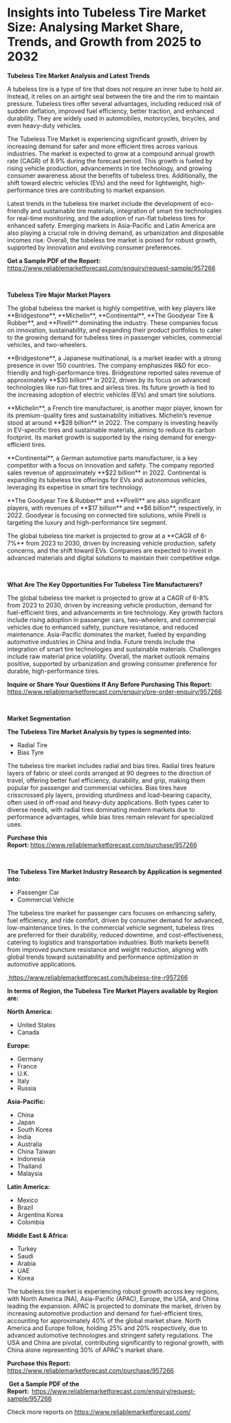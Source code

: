 <p><h1>Insights into Tubeless Tire Market Size: Analysing Market Share, Trends, and Growth from 2025 to 2032</h1></p><p><strong>Tubeless Tire Market Analysis and Latest Trends</strong></p>
<p><p>A tubeless tire is a type of tire that does not require an inner tube to hold air. Instead, it relies on an airtight seal between the tire and the rim to maintain pressure. Tubeless tires offer several advantages, including reduced risk of sudden deflation, improved fuel efficiency, better traction, and enhanced durability. They are widely used in automobiles, motorcycles, bicycles, and even heavy-duty vehicles.</p><p>The Tubeless Tire Market is experiencing significant growth, driven by increasing demand for safer and more efficient tires across various industries. The market is expected to grow at a compound annual growth rate (CAGR) of 8.9% during the forecast period. This growth is fueled by rising vehicle production, advancements in tire technology, and growing consumer awareness about the benefits of tubeless tires. Additionally, the shift toward electric vehicles (EVs) and the need for lightweight, high-performance tires are contributing to market expansion.</p><p>Latest trends in the tubeless tire market include the development of eco-friendly and sustainable tire materials, integration of smart tire technologies for real-time monitoring, and the adoption of run-flat tubeless tires for enhanced safety. Emerging markets in Asia-Pacific and Latin America are also playing a crucial role in driving demand, as urbanization and disposable incomes rise. Overall, the tubeless tire market is poised for robust growth, supported by innovation and evolving consumer preferences.</p></p>
<p><strong>Get a Sample PDF of the Report:&nbsp;</strong> <a href="https://www.reliablemarketforecast.com/enquiry/request-sample/957266?utm_campaign=1169&utm_medium=2&utm_source=Github&utm_content=ia&utm_term=21012025&utm_id=tubeless-tire">https://www.reliablemarketforecast.com/enquiry/request-sample/957266</a></p>
<p>&nbsp;</p>
<p><strong>Tubeless Tire Major Market Players</strong></p>
<p><p>The global tubeless tire market is highly competitive, with key players like **Bridgestone**, **Michelin**, **Continental**, **The Goodyear Tire & Rubber**, and **Pirelli** dominating the industry. These companies focus on innovation, sustainability, and expanding their product portfolios to cater to the growing demand for tubeless tires in passenger vehicles, commercial vehicles, and two-wheelers.</p><p>**Bridgestone**, a Japanese multinational, is a market leader with a strong presence in over 150 countries. The company emphasizes R&D for eco-friendly and high-performance tires. Bridgestone reported sales revenue of approximately **$30 billion** in 2022, driven by its focus on advanced technologies like run-flat tires and airless tires. Its future growth is tied to the increasing adoption of electric vehicles (EVs) and smart tire solutions.</p><p>**Michelin**, a French tire manufacturer, is another major player, known for its premium-quality tires and sustainability initiatives. Michelin’s revenue stood at around **$28 billion** in 2022. The company is investing heavily in EV-specific tires and sustainable materials, aiming to reduce its carbon footprint. Its market growth is supported by the rising demand for energy-efficient tires.</p><p>**Continental**, a German automotive parts manufacturer, is a key competitor with a focus on innovation and safety. The company reported sales revenue of approximately **$22 billion** in 2022. Continental is expanding its tubeless tire offerings for EVs and autonomous vehicles, leveraging its expertise in smart tire technology.</p><p>**The Goodyear Tire & Rubber** and **Pirelli** are also significant players, with revenues of **$17 billion** and **$6 billion**, respectively, in 2022. Goodyear is focusing on connected tire solutions, while Pirelli is targeting the luxury and high-performance tire segment.</p><p>The global tubeless tire market is projected to grow at a **CAGR of 6-7%** from 2023 to 2030, driven by increasing vehicle production, safety concerns, and the shift toward EVs. Companies are expected to invest in advanced materials and digital solutions to maintain their competitive edge.</p></p>
<p>&nbsp;</p>
<p><strong>What Are The Key Opportunities For Tubeless Tire Manufacturers?</strong></p>
<p><p>The global tubeless tire market is projected to grow at a CAGR of 6-8% from 2023 to 2030, driven by increasing vehicle production, demand for fuel-efficient tires, and advancements in tire technology. Key growth factors include rising adoption in passenger cars, two-wheelers, and commercial vehicles due to enhanced safety, puncture resistance, and reduced maintenance. Asia-Pacific dominates the market, fueled by expanding automotive industries in China and India. Future trends include the integration of smart tire technologies and sustainable materials. Challenges include raw material price volatility. Overall, the market outlook remains positive, supported by urbanization and growing consumer preference for durable, high-performance tires.</p></p>
<p><strong>Inquire or Share Your Questions If Any Before Purchasing This Report:</strong> <a href="https://www.reliablemarketforecast.com/enquiry/pre-order-enquiry/957266?utm_campaign=1169&utm_medium=2&utm_source=Github&utm_content=ia&utm_term=21012025&utm_id=tubeless-tire">https://www.reliablemarketforecast.com/enquiry/pre-order-enquiry/957266</a></p>
<p>&nbsp;</p>
<p><strong>Market Segmentation</strong></p>
<p><strong>The Tubeless Tire Market Analysis by types is segmented into:</strong></p>
<p><ul><li>Radial Tire</li><li>Bias Tyre</li></ul></p>
<p><p>The tubeless tire market includes radial and bias tires. Radial tires feature layers of fabric or steel cords arranged at 90 degrees to the direction of travel, offering better fuel efficiency, durability, and grip, making them popular for passenger and commercial vehicles. Bias tires have crisscrossed ply layers, providing sturdiness and load-bearing capacity, often used in off-road and heavy-duty applications. Both types cater to diverse needs, with radial tires dominating modern markets due to performance advantages, while bias tires remain relevant for specialized uses.</p></p>
<p><strong>Purchase this Report:&nbsp;</strong><a href="https://www.reliablemarketforecast.com/purchase/957266?utm_campaign=1169&utm_medium=2&utm_source=Github&utm_content=ia&utm_term=21012025&utm_id=tubeless-tire">https://www.reliablemarketforecast.com/purchase/957266</a></p>
<p>&nbsp;</p>
<p><strong>The Tubeless Tire Market Industry Research by Application is segmented into:</strong></p>
<p><ul><li>Passenger Car</li><li>Commercial Vehicle</li></ul></p>
<p><p>The tubeless tire market for passenger cars focuses on enhancing safety, fuel efficiency, and ride comfort, driven by consumer demand for advanced, low-maintenance tires. In the commercial vehicle segment, tubeless tires are preferred for their durability, reduced downtime, and cost-effectiveness, catering to logistics and transportation industries. Both markets benefit from improved puncture resistance and weight reduction, aligning with global trends toward sustainability and performance optimization in automotive applications.</p></p>
<p><a href="https://www.reliablemarketforecast.com/tubeless-tire-r957266?utm_campaign=1169&utm_medium=2&utm_source=Github&utm_content=ia&utm_term=21012025&utm_id=tubeless-tire">&nbsp;https://www.reliablemarketforecast.com/tubeless-tire-r957266</a></p>
<p><strong>In terms of Region, the Tubeless Tire Market Players available by Region are:</strong></p>
<p>
    <p> <strong> North America: </strong>
        <ul>
            <li>United States</li>
            <li>Canada</li>
        </ul>
        </p> 
    <p> <strong> Europe: </strong>
        <ul>
            <li>Germany</li>
            <li>France</li>
            <li>U.K.</li>
            <li>Italy</li>
            <li>Russia</li>
        </ul>
        </p> 
    <p> <strong> Asia-Pacific: </strong>
        <ul>
            <li>China</li>
            <li>Japan</li>
            <li>South Korea</li>
            <li>India</li>
            <li>Australia</li>
            <li>China Taiwan</li>
            <li>Indonesia</li>
            <li>Thailand</li>
            <li>Malaysia</li>
        </ul>
        </p> 
    <p> <strong> Latin America: </strong>
        <ul>
            <li>Mexico</li>
            <li>Brazil</li>
            <li>Argentina Korea</li>
            <li>Colombia</li>
        </ul>
        </p> 
    <p> <strong> Middle East & Africa: </strong>
        <ul>
            <li>Turkey</li>
            <li>Saudi</li>
            <li>Arabia</li>
            <li>UAE</li>
            <li>Korea</li>
        </ul>
    </p>
    </p>
<p><p>The tubeless tire market is experiencing robust growth across key regions, with North America (NA), Asia-Pacific (APAC), Europe, the USA, and China leading the expansion. APAC is projected to dominate the market, driven by increasing automotive production and demand for fuel-efficient tires, accounting for approximately 40% of the global market share. North America and Europe follow, holding 25% and 20% respectively, due to advanced automotive technologies and stringent safety regulations. The USA and China are pivotal, contributing significantly to regional growth, with China alone representing 30% of APAC's market share.</p></p>
<p><strong>Purchase this Report: </strong><a href="https://www.reliablemarketforecast.com/purchase/957266?utm_campaign=1169&utm_medium=2&utm_source=Github&utm_content=ia&utm_term=21012025&utm_id=tubeless-tire">https://www.reliablemarketforecast.com/purchase/957266</a></p>
<p>&nbsp;<strong>Get a Sample PDF of the Report:&nbsp;&nbsp;</strong><a href="https://www.reliablemarketforecast.com/enquiry/request-sample/957266?utm_campaign=1169&utm_medium=2&utm_source=Github&utm_content=ia&utm_term=21012025&utm_id=tubeless-tire">https://www.reliablemarketforecast.com/enquiry/request-sample/957266</a></p>
<p><strong></strong></p>
<p>Check more reports on <a href="https://www.reliablemarketforecast.com/?utm_campaign=1169&utm_medium=2&utm_source=Github&utm_content=ia&utm_term=21012025&utm_id=tubeless-tire">https://www.reliablemarketforecast.com/</a></p>